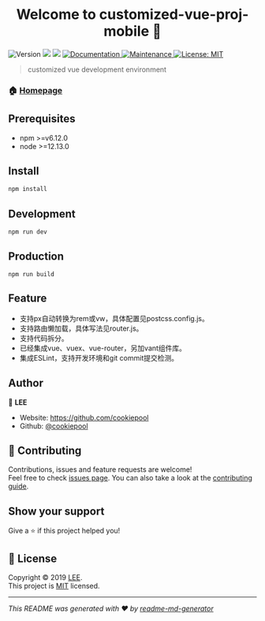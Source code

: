 <h1 align="center">Welcome to customized-vue-proj-mobile 👋</h1>
<p>
  <img alt="Version" src="https://img.shields.io/badge/version-1.0.0-blue.svg?cacheSeconds=2592000" />
  <img src="https://img.shields.io/badge/npm-%3E%3Dv6.12.0-blue.svg" />
  <img src="https://img.shields.io/badge/node-%3E%3D12.13.0-blue.svg" />
  <a href="https://github.com/cookiepool/customized-vue-proj-mobile#readme" target="_blank">
    <img alt="Documentation" src="https://img.shields.io/badge/documentation-yes-brightgreen.svg" />
  </a>
  <a href="https://github.com/cookiepool/customized-vue-proj-mobile/graphs/commit-activity" target="_blank">
    <img alt="Maintenance" src="https://img.shields.io/badge/Maintained%3F-yes-green.svg" />
  </a>
  <a href="https://github.com/cookiepool/customized-vue-proj-mobile/blob/master/LICENSE" target="_blank">
    <img alt="License: MIT" src="https://img.shields.io/github/license/cookiepool/customized-vue-proj-mobile" />
  </a>
</p>

> customized vue development environment

### 🏠 [Homepage](https://github.com/cookiepool/customized-vue-proj-mobile#readme)

## Prerequisites

- npm >=v6.12.0
- node >=12.13.0

## Install

```sh
npm install
```
## Development
```
npm run dev
```

## Production
```
npm run build
```

## Feature

- 支持px自动转换为rem或vw，具体配置见postcss.config.js。
- 支持路由懒加载，具体写法见router.js。
- 支持代码拆分。
- 已经集成vue、vuex、vue-router，另加vant组件库。
- 集成ESLint，支持开发环境和git commit提交检测。

## Author

👤 **LEE**

* Website: https://github.com/cookiepool
* Github: [@cookiepool](https://github.com/cookiepool)

## 🤝 Contributing

Contributions, issues and feature requests are welcome!<br />Feel free to check [issues page](https://github.com/cookiepool/customized-vue-proj-mobile/issues). You can also take a look at the [contributing guide](https://github.com/cookiepool/customized-vue-proj-mobile/blob/master/CONTRIBUTING.md).

## Show your support

Give a ⭐️ if this project helped you!

## 📝 License

Copyright © 2019 [LEE](https://github.com/cookiepool).<br />
This project is [MIT](https://github.com/cookiepool/customized-vue-proj-mobile/blob/master/LICENSE) licensed.

***
_This README was generated with ❤️ by [readme-md-generator](https://github.com/kefranabg/readme-md-generator)_